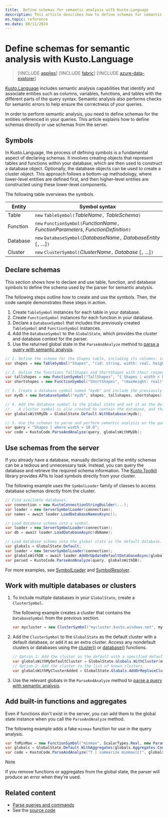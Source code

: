 ```yaml
---
title:  Define schemas for semantic analysis with Kusto.Language
description: This article describes how to define schemas for semantic analysis with the Kusto.Language library.
ms.topic: reference
ms.date: 08/11/2024
---
```


# Define schemas for semantic analysis with Kusto.Language

> [!INCLUDE [applies](../../includes/applies-to-version/applies.md)] [!INCLUDE [fabric](../../includes/applies-to-version/fabric.md)] [!INCLUDE [azure-data-explorer](../../includes/applies-to-version/azure-data-explorer.md)]

[Kusto.Language](https://www.nuget.org/packages/Microsoft.Azure.Kusto.Language/) includes semantic analysis capabilities that identify and associate entities such as columns, variables, functions, and tables with the different parts of the query syntax. Semantic analysis also performs checks for semantic errors to help ensure the correctness of your queries.

In order to perform semantic analysis, you need to define schemas for the entities referenced in your queries. This article explains how to define schemas directly or use schemas from the server.

## Symbols

In Kusto.Language, the process of defining symbols is a fundamental aspect of declaring schemas. It involves creating objects that represent tables and functions within your database, which are then used to construct a database object. Optionally, the database objects can be used to create a cluster object. This approach follows a bottom-up methodology, where lower-level entities are defined first, and then higher-level entities are constructed using these lower-level components.

The following table overviews the symbols.

|Entity|Symbol syntax|
|--|--|
|Table|`new` `TableSymbol(`*TableName*`,` *TableSchema*`)`|
|Function|`new` `FunctionSymbol(`*FunctionName*`,` *FunctionParameters*, *FunctionDefinition*`)`|
|Database|`new` `DatabaseSymbol(`*DatabaseName*`,` *DatabaseEntity* [`,` ...]`)`|
|Cluster|`new` `ClusterSymbol(`*ClusterName*`,` *Database* [`,` ...]`)`|

## Declare schemas

This section shows how to declare and use table, function, and database symbols to define the schema used by the parser for semantic analysis.

The following steps outline how to create and use the symbols. Then, the code sample demonstrates these steps in action.

1. Create `TableSymbol` instances for each table in your database.
1. Create `FunctionSymbol` instances for each function in your database.
1. Declare a `DatabaseSymbol` that includes the previously created `TableSymbol` and `FunctionSymbol` instances.
1. Add the `DatabaseSymbol` to the `GlobalState`, which provides the cluster and database context for the parser.
1. Use the returned global state in the `ParseAndAnalyze` method to [parse a query with semantic analysis](kusto-language-parse-queries.md#parse-a-query-with-semantic-analysis).

```csharp
// 1. Define the schema for the Shapes table, including its columns: id, width, and height.
var shapes = new TableSymbol("Shapes", "(id: string, width: real, height: real)");

// 2. Define the functions TallShapes and ShortShapes with their respective parameters and logic.
var tallshapes = new FunctionSymbol("TallShapes", "{ Shapes | width < height; }");
var shortshapes = new FunctionSymbol("ShortShapes", "(maxHeight: real)", "{ Shapes | height < maxHeight; }");

// 3. Create a database symbol named "mydb" and include the previously defined symbols.
var mydb = new DatabaseSymbol("mydb", shapes, tallshapes, shortshapes);

// 4. Add the database symbol to the global state and set it as the default database.
//    A cluster symbol is also created to contain the database, and that cluster is set as the default.
var globalsWithMyDb = GlobalState.Default.WithDatabase(mydb);

// 5. Use the schemas to parse and perform semantic analysis on the query.
var query = "Shapes | where width > 10.0";
var code = KustoCode.ParseAndAnalyze(query, globalsWithMyDb);
```

## Use schemas from the server

If you already have a database, manually declaring all the entity schemas can be a tedious and unnecessary task. Instead, you can query the database and retrieve the required schema information. The [Kusto.Toolkit](https://www.nuget.org/packages/Kusto.Toolkit/) library provides APIs to load symbols directly from your cluster.

The following example uses the `SymbolLoader` family of classes to access database schemas directly from the cluster.

```csharp
// Find available databases.
var connection = new KustoConnectionStringBuilder(...);
var loader = new ServerSymbolLoader(connection);
var names = await loader.LoadDatabaseNamesAsync();

// Load database schema into a symbol.
var loader = new ServerSymbolLoader(connection);
var db = await loader.LoadDatabaseAsync(dbName);

// Load database schema into the global state as the default database.
var globals = GlobalState.Default;
var loader = new ServerSymbolLoader(connection);
var globalsWithDB = await loader.AddOrUpdateDefaultDatabaseAsync(globals, dbName);
var parsed = KustoCode.ParseAndAnalyze(query, globalsWithDB);
```

For more examples, see [SymbolLoader](https://github.com/mattwar/Kusto.Toolkit/blob/master/src/Toolkit/docs/SymbolLoader.md) and [SymbolResolver](https://github.com/mattwar/Kusto.Toolkit/blob/master/src/Toolkit/docs/SymbolResolver.md).

## Work with multiple databases or clusters

1. To include multiple databases in your `GlobalState`, create a `ClusterSymbol`.

    The following example creates a cluster that contains the `DatabaseSymbol` from the previous section.

    ```csharp
    var mycluster = new ClusterSymbol("mycluster.kusto.windows.net", mydb);
    ```

1. Add the `ClusterSymbol` to the `GlobalState` as the default cluster with a default database, or add it as an extra cluster. Access any nondefault clusters or databases using the [cluster()](../../query/cluster-function.md) or [database()](../../query/database-function.md) functions.

    ```csharp
    // Option 1: Add the cluster as the default with a specified default database.
    var globalsWithMyDefaultCluster = GlobalState.Globals.WithCluster(mycluster).WithDatabase(mydb);
    // Option 2: Add the cluster to the list of known clusters.
    var globalsWithMyClusterAdded = GlobalState.Globals.AddOrReplaceCluster(mycluster);
    ```

1. Use the relevant globals in the `ParseAndAnalyze` method to [parse a query with semantic analysis](kusto-language-parse-queries.md#parse-a-query-with-semantic-analysis).

## Add built-in functions and aggregates

Even if functions don't exist in the server, you can add them to the global state instance when you call the `ParseAndAnalyze` method.

The following example adds a fake `minmax` function for use in the query analysis.

```csharp
var fnMinMax = new FunctionSymbol("minmax", ScalarTypes.Real, new Parameter("x", ScalarTypes.Real));
var globals = GlobalState.Default.WithAggregates(globals.Aggregates.Concat(new [] {fnMinMax}).ToArray());
var code = KustoCode.ParseAndAnalyze("T | summarize minmax(c)", globals);
```

> [!NOTE]
> If you remove functions or aggregates from the global state, the parser will produce an error when they're used.

## Related content

* [Parse queries and commands](kusto-language-parse-queries.md)
* See the [source code](https://github.com/microsoft/Kusto-Query-Language)
